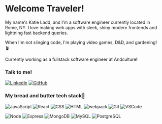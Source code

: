 # Welcome Traveler!
My name's Katie Ladd, and I'm a software engineer currently located in Rome, NY. I love making web apps with sleek, shiny modern frontends and lightning fast backend queries.

When I'm not slinging code, I'm playing video games, D&D, and gardening! 🪴

Currently working as a fullstack software engineer at Andculture!
### Talk to me!
[![LinkedIn](https://img.shields.io/badge/LinkedIn-0077B5?style=flat-square&logo=linkedin&logoColor=white&link=https://www.linkedin.com/in/katie-ladd/)](https://www.linkedin.com/in/katie-ladd/)
[![GitHub](https://img.shields.io/badge/GitHub-100000?style=flat-square&logo=github&logoColor=white&link=https://github.com/katieladd/)](https://github.com/katieladd/)

### My bread and butter tech stack💖
![JavaScript](https://img.shields.io/badge/JavaScript%20-%23323330.svg?&style=flat-square&logo=javascript&logoColor=%23F7DF1E)
![React](https://img.shields.io/badge/React%20-%2320232a.svg?&style=flat-square&logo=react&logoColor=%2361DAFB)
![CSS](https://img.shields.io/badge/CSS3%20-%231572B6.svg?&style=flat-square&logo=css3&logoColor=white)
![HTML](https://img.shields.io/badge/HTML5%20-%23E34F26.svg?&style=flat-square&logo=html5&logoColor=white)
![webpack](https://img.shields.io/badge/webpack%20-%238DD6F9.svg?&style=flat-square&logo=webpack&logoColor=black)
![Git](https://img.shields.io/badge/Git%20-%23F05033.svg?&style=flat-square&logo=git&logoColor=white)
![VSCode](https://img.shields.io/badge/VS%20Code%20-%23007ACC.svg?&style=flat-square&logo=visual-studio-code&logoColor=white)

![Node](https://img.shields.io/badge/Node.js%20-%2343853D.svg?&style=flat-square&logo=node.js&logoColor=white)
![Express](https://img.shields.io/badge/Express%20-%23404d59.svg?&style=flat-square)
![MongoDB](https://img.shields.io/badge/MongoDB-%234ea94b.svg?&style=flat-square&logo=mongodb&logoColor=white)
![MySQL](https://img.shields.io/badge/MySQL-%2300f.svg?&style=flat-square&logo=mysql&logoColor=white)
![PostgreSQL](https://img.shields.io/badge/PostgreSQL-%23316192.svg?&style=flat-square&logo=postgresql&logoColor=white)

